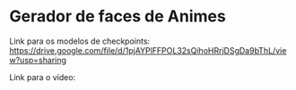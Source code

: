 # Gerador de faces de Animes

Link para os modelos de checkpoints:
https://drive.google.com/file/d/1pjAYPlFFPOL32sQihoHRrjDSgDa9bThL/view?usp=sharing

Link para o vídeo:
